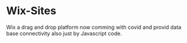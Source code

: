 # Wix-Sites
Wix a drag and drop platform now comming with covid and provid data base connectivity also just by Javascript code.
